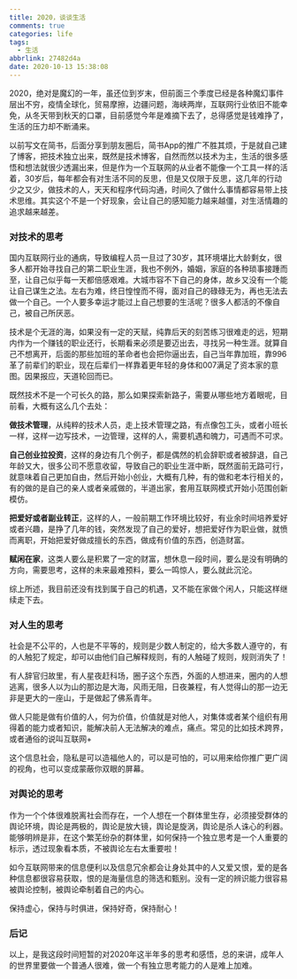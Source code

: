 ```yaml
---
title: 2020，谈谈生活
comments: true
categories: life
tags:
  - 生活
abbrlink: 27482d4a
date: 2020-10-13 15:38:08
---
```


2020，绝对是魔幻的一年，虽还位到岁末，但前面三个季度已经是各种魔幻事件层出不穷，疫情全球化，贸易摩擦，边疆问题，海峡两岸，互联网行业依旧不能幸免，从冬天带到秋天的口罩，目前感觉今年是难摘下去了，总得感觉是钱难挣了，生活的压力却不断涌来。

<!--more-->
以前写文在简书，后面分享到朋友圈后，简书App的推广不胜其烦，于是就自己建了博客，把技术独立出来，既然是技术博客，自然而然以技术为主，生活的很多感悟和想法就很少透漏出来，但是作为一个互联网的从业者不能像一个工具一样的活着，30岁后，每年都会有对生活不同的反思，但是又仅限于反思，这几年的行动少之又少，做技术的人，天天和程序代码沟通，时间久了做什么事情都容易带上技术思维。其实这个不是一个好现象，会让自己的感知能力越来越僵，对生活情趣的追求越来越差。

### 对技术的思考

国内互联网行业的通病，导致编程人员一旦过了30岁，其环境堪比大龄剩女，很多人都开始寻找自己的第二职业生涯，我也不例外，婚姻，家庭的各种琐事接踵而至，让自己似乎每一天都倍感艰难。大城市容不下自己的身体，故乡又没有一个能让自己谋生之法。左右为难，终日惶惶而不得，面对自己的碌碌无为，再也无法去做一个自己。一个人要多幸运才能过上自己想要的生活呢？很多人都活的不像自己，被自己所厌恶。

技术是个无涯的海，如果没有一定的天赋，纯靠后天的刻苦练习很难走的远，短期内作为一个赚钱的职业还行，长期看来必须是要迈出去，寻找另一种生涯。就算自己不想离开，后面的那些加班的革命者也会把你逼出去，自己当年靠加班，靠996革了前辈们的职业，现在后辈们一样靠着更年轻的身体和007满足了资本家的意图。因果报应，天道轮回而已。

既然技术不是一个可长久的路，那么如果探索新路子，需要从哪些地方着眼呢，目前看，大概有这么几个去处：

**做技术管理**，从纯粹的技术人员，走上技术管理之路，有点像包工头，或者小班长一样，这样一边写技术，一边管理，这样的人，需要机遇和魄力，可遇而不可求。

**自己创业拉投资**，这样的身边有几个例子，都是偶然的机会辞职或者被辞退，自己年龄又大，很多公司不愿意收留，导致自己的职业生涯中断，既然面前无路可行，就意味着自己更加自由，然后开始小创业，大概有几种，有的做和老本行相关的，有的做的是自己的亲人或者亲戚做的，半道出家，套用互联网模式开始小范围创新模仿。

**把爱好或者副业转正**，这样的人，一般前期工作环境比较好，有业余时间培养爱好或者兴趣，是挣了几年的钱，突然发现了自己的爱好，想把爱好作为职业做，就愤而离职，开始把爱好做成擅长的东西，做成有价值的东西，创造财富。

**赋闲在家**，这类人要么是积累了一定的财富，想休息一段时间，要么是没有明确的方向，需要思考，这样的未来最难预料，要么一鸣惊人，要么就此沉沦。

综上所述，我目前还没有找到属于自己的机遇，又不能在家做个闲人，只能这样继续走下去。

### 对人生的思考

社会是不公平的，人也是不平等的，规则是少数人制定的，给大多数人遵守的，有的人触犯了规定，却可以由他们自己解释规则，有的人触碰了规则，规则消失了！

有人辞官归故里，有人星夜赶科场，圈子这个东西，外面的人想进来，圈内的人想逃离，很多人以为山的那边是大海，风雨无阻，日夜兼程，有人觉得山的那一边无非是更大的一座山，于是做起了佛系青年。

做人只能是做有价值的人，何为价值，价值就是对他人，对集体或者某个组织有用得着的能力或者知识，能解决前人无法解决的难点，痛点。常见的比如技术跨界，或者通俗的说叫互联网+

这个信息社会，隐私是可以造福他人的，可以是可怕的，可以用来给你推广更广阔的视角，也可以变成蒙蔽你双眼的屏幕。

### 对舆论的思考

作为一个个体很难脱离社会而存在，一个人想在一个群体里生存，必须接受群体的舆论环境，舆论是两极的，舆论是放大镜，舆论是旋涡，舆论是杀人诛心的利器。能够明辨是非，在这个繁芜纷杂的群体里，如何保持一个独立思考是一个人重要的标示，透过现象看本质，不被舆论左右太重要啦！

如今互联网带来的信息便利以及信息冗余都会让身处其中的人又爱又恨，爱的是各种信息都很容易获取，恨的是海量信息的筛选和甄别。没有一定的辨识能力很容易被舆论控制，被舆论牵制着自己的内心。

保持虚心，保持与时俱进，保持好奇，保持耐心！

### 后记

以上，是我这段时间短暂的对2020年这半年多的思考和感悟，总的来讲，成年人的世界里要做一个普通人很难，做一个有独立思考能力的人是难上加难。

